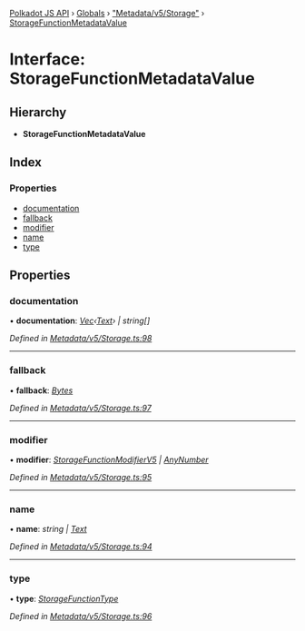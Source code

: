 [Polkadot JS API](../README.md) › [Globals](../globals.md) › ["Metadata/v5/Storage"](../modules/_metadata_v5_storage_.md) › [StorageFunctionMetadataValue](_metadata_v5_storage_.storagefunctionmetadatavalue.md)

# Interface: StorageFunctionMetadataValue

## Hierarchy

* **StorageFunctionMetadataValue**

## Index

### Properties

* [documentation](_metadata_v5_storage_.storagefunctionmetadatavalue.md#documentation)
* [fallback](_metadata_v5_storage_.storagefunctionmetadatavalue.md#fallback)
* [modifier](_metadata_v5_storage_.storagefunctionmetadatavalue.md#modifier)
* [name](_metadata_v5_storage_.storagefunctionmetadatavalue.md#name)
* [type](_metadata_v5_storage_.storagefunctionmetadatavalue.md#type)

## Properties

###  documentation

• **documentation**: *[Vec](../classes/_codec_vec_.vec.md)‹[Text](../classes/_primitive_text_.text.md)› | string[]*

*Defined in [Metadata/v5/Storage.ts:98](https://github.com/polkadot-js/api/blob/a30d467618/packages/types/src/Metadata/v5/Storage.ts#L98)*

___

###  fallback

• **fallback**: *[Bytes](../classes/_primitive_bytes_.bytes.md)*

*Defined in [Metadata/v5/Storage.ts:97](https://github.com/polkadot-js/api/blob/a30d467618/packages/types/src/Metadata/v5/Storage.ts#L97)*

___

###  modifier

• **modifier**: *[StorageFunctionModifierV5](_interfaces_metadata_types_.storagefunctionmodifierv5.md) | [AnyNumber](../modules/_types_.md#anynumber)*

*Defined in [Metadata/v5/Storage.ts:95](https://github.com/polkadot-js/api/blob/a30d467618/packages/types/src/Metadata/v5/Storage.ts#L95)*

___

###  name

• **name**: *string | [Text](../classes/_primitive_text_.text.md)*

*Defined in [Metadata/v5/Storage.ts:94](https://github.com/polkadot-js/api/blob/a30d467618/packages/types/src/Metadata/v5/Storage.ts#L94)*

___

###  type

• **type**: *[StorageFunctionType](../classes/_metadata_v5_storage_.storagefunctiontype.md)*

*Defined in [Metadata/v5/Storage.ts:96](https://github.com/polkadot-js/api/blob/a30d467618/packages/types/src/Metadata/v5/Storage.ts#L96)*
